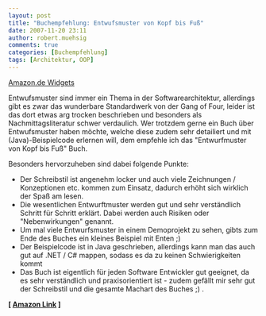 ```yaml
---
layout: post
title: "Buchempfehlung: Entwufsmuster von Kopf bis Fuß"
date: 2007-11-20 23:11
author: robert.muehsig
comments: true
categories: [Buchempfehlung]
tags: [Architektur, OOP]
---
```

<SCRIPT charset="utf-8" type="text/javascript" src="http://ws.amazon.de/widgets/q?ServiceVersion=20070822&MarketPlace=DE&ID=V20070822/DE/meinkleinerbl-21/8001/54ada4b5-ac7e-4f00-8914-9637a144f421"> </SCRIPT> <NOSCRIPT><A HREF="http://ws.amazon.de/widgets/q?ServiceVersion=20070822&MarketPlace=DE&ID=V20070822%2FDE%2Fmeinkleinerbl-21%2F8001%2F54ada4b5-ac7e-4f00-8914-9637a144f421&Operation=NoScript">Amazon.de Widgets</A></NOSCRIPT>

Entwufsmuster sind immer ein Thema in der Softwarearchitektur, allerdings gibt es zwar das wunderbare Standardwerk von der Gang of Four, leider ist das dort etwas arg trocken beschrieben und besonders als Nachmittagsliteratur schwer verdaulich.
Wer trotzdem gerne ein Buch über Entwufsmuster haben möchte, welche diese zudem sehr detailiert und mit (Java)-Beispielcode erlernen will, dem empfehle ich das "Entwurfmuster von Kopf bis Fuß" Buch.

Besonders hervorzuheben sind dabei folgende Punkte:
<ul>
	<li>Der Schreibstil ist angenehm locker und auch viele Zeichnungen / Konzeptionen etc. kommen zum Einsatz, dadurch erhöht sich wirklich der Spaß am lesen.</li>
	<li>Die wesentlichen Entwurftmuster werden gut und sehr verständlich Schritt für Schritt erklärt. Dabei werden auch Risiken oder "Nebenwirkungen" genannt.</li>
	<li>Um mal viele Entwurfsmuster in einem Demoprojekt zu sehen, gibts zum Ende des Buches ein kleines Beispiel mit Enten ;)</li>
	<li>Der Beispielcode ist in Java geschrieben, allerdings kann man das auch gut auf .NET / C# mappen, sodass es da zu keinen Schwierigkeiten kommt</li>
	<li>Das Buch ist eigentlich für jeden Software Entwickler gut geeignet, da es sehr verständlich und praxisorientiert ist - zudem gefällt mir sehr gut der Schreibstil und die gesamte Machart des Buches ;) .</li>
</ul>
<strong>[ </strong><a target="_blank" href="http://www.amazon.de/dp/3897214210?&amp;camp=2474&amp;creative=8998&amp;linkCode=wey&amp;tag=meinkleinerbl-21"><strong>Amazon Link</strong></a><strong> ]</strong>
